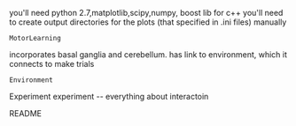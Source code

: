 you'll need python 2.7,matplotlib,scipy,numpy,  boost lib for c++
you'll need to create output directories for the plots (that specified in .ini files) manually

    MotorLearning 
incorporates basal ganglia and cerebellum. 
has link to environment, which it connects to make trials

    Environment
Experiment experiment -- everything about interactoin


README

